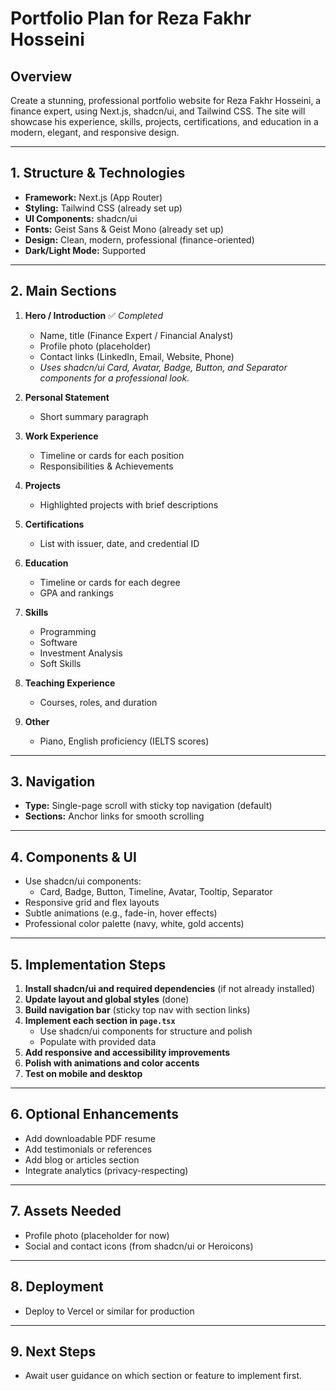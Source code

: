 # Portfolio Plan for Reza Fakhr Hosseini

## Overview

Create a stunning, professional portfolio website for Reza Fakhr Hosseini, a finance expert, using Next.js, shadcn/ui, and Tailwind CSS. The site will showcase his experience, skills, projects, certifications, and education in a modern, elegant, and responsive design.

---

## 1. Structure & Technologies

- **Framework:** Next.js (App Router)
- **Styling:** Tailwind CSS (already set up)
- **UI Components:** shadcn/ui
- **Fonts:** Geist Sans & Geist Mono (already set up)
- **Design:** Clean, modern, professional (finance-oriented)
- **Dark/Light Mode:** Supported

---

## 2. Main Sections

1. **Hero / Introduction** ✅ _Completed_

   - Name, title (Finance Expert / Financial Analyst)
   - Profile photo (placeholder)
   - Contact links (LinkedIn, Email, Website, Phone)
   - _Uses shadcn/ui Card, Avatar, Badge, Button, and Separator components for a professional look._

2. **Personal Statement**

   - Short summary paragraph

3. **Work Experience**

   - Timeline or cards for each position
   - Responsibilities & Achievements

4. **Projects**

   - Highlighted projects with brief descriptions

5. **Certifications**

   - List with issuer, date, and credential ID

6. **Education**

   - Timeline or cards for each degree
   - GPA and rankings

7. **Skills**

   - Programming
   - Software
   - Investment Analysis
   - Soft Skills

8. **Teaching Experience**

   - Courses, roles, and duration

9. **Other**

   - Piano, English proficiency (IELTS scores)

---

## 3. Navigation

- **Type:** Single-page scroll with sticky top navigation (default)
- **Sections:** Anchor links for smooth scrolling

---

## 4. Components & UI

- Use shadcn/ui components:
  - Card, Badge, Button, Timeline, Avatar, Tooltip, Separator
- Responsive grid and flex layouts
- Subtle animations (e.g., fade-in, hover effects)
- Professional color palette (navy, white, gold accents)

---

## 5. Implementation Steps

1. **Install shadcn/ui and required dependencies** (if not already installed)
2. **Update layout and global styles** (done)
3. **Build navigation bar** (sticky top nav with section links)
4. **Implement each section in `page.tsx`**
   - Use shadcn/ui components for structure and polish
   - Populate with provided data
5. **Add responsive and accessibility improvements**
6. **Polish with animations and color accents**
7. **Test on mobile and desktop**

---

## 6. Optional Enhancements

- Add downloadable PDF resume
- Add testimonials or references
- Add blog or articles section
- Integrate analytics (privacy-respecting)

---

## 7. Assets Needed

- Profile photo (placeholder for now)
- Social and contact icons (from shadcn/ui or Heroicons)

---

## 8. Deployment

- Deploy to Vercel or similar for production

---

## 9. Next Steps

- Await user guidance on which section or feature to implement first.
